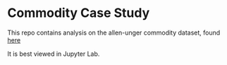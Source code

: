 # Commodity Case Study

This repo contains analysis on the allen-unger commodity dataset, found [here](https://www.kaggle.com/sohier/allenunger-global-commodity-prices)

It is best viewed in Jupyter Lab.

